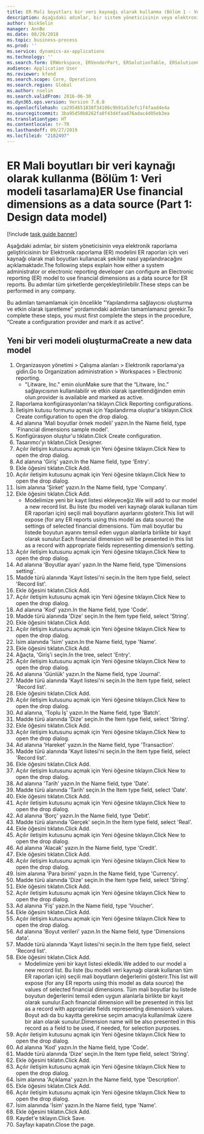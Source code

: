 ```yaml
---
title: ER Mali boyutları bir veri kaynağı olarak kullanma (Bölüm 1 - Veri modeli tasarlama)
description: Aşağıdaki adımlar, bir sistem yöneticisinin veya elektronik raporlama geliştiricisinin bir Elektronik raporlama (ER) modelini ER raporları için veri kaynağı olarak mali boyutları kullanacak şekilde nasıl yapılandıracağını açıklamaktadır.
author: NickSelin
manager: AnnBe
ms.date: 08/29/2018
ms.topic: business-process
ms.prod: ''
ms.service: dynamics-ax-applications
ms.technology: ''
ms.search.form: ERWorkspace, ERVendorPart, ERSolutionTable, ERSolutionCreateDropDialog, ERDataModelDesigner, ERDataModelContentsItemCreationDialog
audience: Application User
ms.reviewer: kfend
ms.search.scope: Core, Operations
ms.search.region: Global
ms.author: nselin
ms.search.validFrom: 2016-06-30
ms.dyn365.ops.version: Version 7.0.0
ms.openlocfilehash: ca295d651838f34106c9b91a53efc1f4faad4e4a
ms.sourcegitcommit: 3ba95d50b8262fa0f43d4faad76adac4d05eb3ea
ms.translationtype: HT
ms.contentlocale: tr-TR
ms.lasthandoff: 09/27/2019
ms.locfileid: "2182497"
---
```

# <a name="er-use-financial-dimensions-as-a-data-source-part-1-design-data-model"></a><span data-ttu-id="10e18-103">ER Mali boyutları bir veri kaynağı olarak kullanma (Bölüm 1: Veri modeli tasarlama)</span><span class="sxs-lookup"><span data-stu-id="10e18-103">ER Use financial dimensions as a data source (Part 1: Design data model)</span></span>

[!include [task guide banner](../../includes/task-guide-banner.md)]

<span data-ttu-id="10e18-104">Aşağıdaki adımlar, bir sistem yöneticisinin veya elektronik raporlama geliştiricisinin bir Elektronik raporlama (ER) modelini ER raporları için veri kaynağı olarak mali boyutları kullanacak şekilde nasıl yapılandıracağını açıklamaktadır.</span><span class="sxs-lookup"><span data-stu-id="10e18-104">The following steps explain how either a system administrator or electronic reporting developer can configure an Electronic reporting (ER) model to use financial dimensions as a data source for ER reports.</span></span> <span data-ttu-id="10e18-105">Bu adımlar tüm şirketlerde gerçekleştirilebilir.</span><span class="sxs-lookup"><span data-stu-id="10e18-105">These steps can be performed in any company.</span></span>

<span data-ttu-id="10e18-106">Bu adımları tamamlamak için öncelikle "Yapılandırma sağlayıcısı oluşturma ve etkin olarak işaretleme" yordamındaki adımları tamamlamanız gerekir.</span><span class="sxs-lookup"><span data-stu-id="10e18-106">To complete these steps, you must first complete the steps in the procedure, “Create a configuration provider and mark it as active”.</span></span>


## <a name="create-a-new-data-model"></a><span data-ttu-id="10e18-107">Yeni bir veri modeli oluşturma</span><span class="sxs-lookup"><span data-stu-id="10e18-107">Create a new data model</span></span>
1. <span data-ttu-id="10e18-108">Organizasyon yönetimi > Çalışma alanları > Elektronik raporlama'ya gidin.</span><span class="sxs-lookup"><span data-stu-id="10e18-108">Go to Organization administration > Workspaces > Electronic reporting.</span></span>
    * <span data-ttu-id="10e18-109">"Litware, Inc." emin olun</span><span class="sxs-lookup"><span data-stu-id="10e18-109">Make sure that the “Litware, Inc.”</span></span> <span data-ttu-id="10e18-110">sağlayıcısının kullanılabilir ve etkin olarak işaretlendiğinden emin olun.</span><span class="sxs-lookup"><span data-stu-id="10e18-110">provider is available and marked as active.</span></span>  
2. <span data-ttu-id="10e18-111">Raporlama konfigürasyonları'na tıklayın.</span><span class="sxs-lookup"><span data-stu-id="10e18-111">Click Reporting configurations.</span></span>
3. <span data-ttu-id="10e18-112">İletişim kutusu formunu açmak için Yapılandırma oluştur'a tıklayın.</span><span class="sxs-lookup"><span data-stu-id="10e18-112">Click Create configuration to open the drop dialog.</span></span>
4. <span data-ttu-id="10e18-113">Ad alanına 'Mali boyutlar örnek modeli' yazın.</span><span class="sxs-lookup"><span data-stu-id="10e18-113">In the Name field, type 'Financial dimensions sample model'.</span></span>
5. <span data-ttu-id="10e18-114">Konfigürasyon oluştur'u tıklatın.</span><span class="sxs-lookup"><span data-stu-id="10e18-114">Click Create configuration.</span></span>
6. <span data-ttu-id="10e18-115">Tasarımcı'yı tıklatın.</span><span class="sxs-lookup"><span data-stu-id="10e18-115">Click Designer.</span></span>
7. <span data-ttu-id="10e18-116">Açılır iletişim kutusunu açmak için Yeni öğesine tıklayın.</span><span class="sxs-lookup"><span data-stu-id="10e18-116">Click New to open the drop dialog.</span></span>
8. <span data-ttu-id="10e18-117">Ad alanına 'Giriş' yazın.</span><span class="sxs-lookup"><span data-stu-id="10e18-117">In the Name field, type 'Entry'.</span></span>
9. <span data-ttu-id="10e18-118">Ekle öğesini tıklatın.</span><span class="sxs-lookup"><span data-stu-id="10e18-118">Click Add.</span></span>
10. <span data-ttu-id="10e18-119">Açılır iletişim kutusunu açmak için Yeni öğesine tıklayın.</span><span class="sxs-lookup"><span data-stu-id="10e18-119">Click New to open the drop dialog.</span></span>
11. <span data-ttu-id="10e18-120">İsim alanına 'Şirket' yazın.</span><span class="sxs-lookup"><span data-stu-id="10e18-120">In the Name field, type 'Company'.</span></span>
12. <span data-ttu-id="10e18-121">Ekle öğesini tıklatın.</span><span class="sxs-lookup"><span data-stu-id="10e18-121">Click Add.</span></span>
    * <span data-ttu-id="10e18-122">Modelimize yeni bir kayıt listesi ekleyeceğiz.</span><span class="sxs-lookup"><span data-stu-id="10e18-122">We will add to our model a new record list.</span></span> <span data-ttu-id="10e18-123">Bu liste (bu modeli veri kaynağı olarak kullanan tüm ER raporları için) seçili mali boyutların ayarlarını gösterir.</span><span class="sxs-lookup"><span data-stu-id="10e18-123">This list will expose (for any ER reports using this model as data source) the settings of selected financial dimensions.</span></span> <span data-ttu-id="10e18-124">Tüm mali boyutlar bu listede boyutun ayarını temsil eden uygun alanlarla birlikte bir kayıt olarak sunulur.</span><span class="sxs-lookup"><span data-stu-id="10e18-124">Each financial dimension will be presented in this list as a record with appropriate fields representing dimension’s setting.</span></span>  
13. <span data-ttu-id="10e18-125">Açılır iletişim kutusunu açmak için Yeni öğesine tıklayın.</span><span class="sxs-lookup"><span data-stu-id="10e18-125">Click New to open the drop dialog.</span></span>
14. <span data-ttu-id="10e18-126">Ad alanına 'Boyutlar ayarı' yazın.</span><span class="sxs-lookup"><span data-stu-id="10e18-126">In the Name field, type 'Dimensions setting'.</span></span>
15. <span data-ttu-id="10e18-127">Madde türü alanında 'Kayıt listesi'ni seçin.</span><span class="sxs-lookup"><span data-stu-id="10e18-127">In the Item type field, select 'Record list'.</span></span>
16. <span data-ttu-id="10e18-128">Ekle öğesini tıklatın.</span><span class="sxs-lookup"><span data-stu-id="10e18-128">Click Add.</span></span>
17. <span data-ttu-id="10e18-129">Açılır iletişim kutusunu açmak için Yeni öğesine tıklayın.</span><span class="sxs-lookup"><span data-stu-id="10e18-129">Click New to open the drop dialog.</span></span>
18. <span data-ttu-id="10e18-130">Ad alanına 'Kod' yazın.</span><span class="sxs-lookup"><span data-stu-id="10e18-130">In the Name field, type 'Code'.</span></span>
19. <span data-ttu-id="10e18-131">Madde türü alanında 'Dize' seçin.</span><span class="sxs-lookup"><span data-stu-id="10e18-131">In the Item type field, select 'String'.</span></span>
20. <span data-ttu-id="10e18-132">Ekle öğesini tıklatın.</span><span class="sxs-lookup"><span data-stu-id="10e18-132">Click Add.</span></span>
21. <span data-ttu-id="10e18-133">Açılır iletişim kutusunu açmak için Yeni öğesine tıklayın.</span><span class="sxs-lookup"><span data-stu-id="10e18-133">Click New to open the drop dialog.</span></span>
22. <span data-ttu-id="10e18-134">İsim alanında 'İsim' yazın.</span><span class="sxs-lookup"><span data-stu-id="10e18-134">In the Name field, type 'Name'.</span></span>
23. <span data-ttu-id="10e18-135">Ekle öğesini tıklatın.</span><span class="sxs-lookup"><span data-stu-id="10e18-135">Click Add.</span></span>
24. <span data-ttu-id="10e18-136">Ağaçta, 'Giriş'i seçin.</span><span class="sxs-lookup"><span data-stu-id="10e18-136">In the tree, select 'Entry'.</span></span>
25. <span data-ttu-id="10e18-137">Açılır iletişim kutusunu açmak için Yeni öğesine tıklayın.</span><span class="sxs-lookup"><span data-stu-id="10e18-137">Click New to open the drop dialog.</span></span>
26. <span data-ttu-id="10e18-138">Ad alanına 'Günlük' yazın.</span><span class="sxs-lookup"><span data-stu-id="10e18-138">In the Name field, type 'Journal'.</span></span>
27. <span data-ttu-id="10e18-139">Madde türü alanında 'Kayıt listesi'ni seçin.</span><span class="sxs-lookup"><span data-stu-id="10e18-139">In the Item type field, select 'Record list'.</span></span>
28. <span data-ttu-id="10e18-140">Ekle öğesini tıklatın.</span><span class="sxs-lookup"><span data-stu-id="10e18-140">Click Add.</span></span>
29. <span data-ttu-id="10e18-141">Açılır iletişim kutusunu açmak için Yeni öğesine tıklayın.</span><span class="sxs-lookup"><span data-stu-id="10e18-141">Click New to open the drop dialog.</span></span>
30. <span data-ttu-id="10e18-142">Ad alanına, 'Toplu İş' yazın.</span><span class="sxs-lookup"><span data-stu-id="10e18-142">In the Name field, type 'Batch'.</span></span>
31. <span data-ttu-id="10e18-143">Madde türü alanında 'Dize' seçin.</span><span class="sxs-lookup"><span data-stu-id="10e18-143">In the Item type field, select 'String'.</span></span>
32. <span data-ttu-id="10e18-144">Ekle öğesini tıklatın.</span><span class="sxs-lookup"><span data-stu-id="10e18-144">Click Add.</span></span>
33. <span data-ttu-id="10e18-145">Açılır iletişim kutusunu açmak için Yeni öğesine tıklayın.</span><span class="sxs-lookup"><span data-stu-id="10e18-145">Click New to open the drop dialog.</span></span>
34. <span data-ttu-id="10e18-146">Ad alanına 'Hareket' yazın.</span><span class="sxs-lookup"><span data-stu-id="10e18-146">In the Name field, type 'Transaction'.</span></span>
35. <span data-ttu-id="10e18-147">Madde türü alanında 'Kayıt listesi'ni seçin.</span><span class="sxs-lookup"><span data-stu-id="10e18-147">In the Item type field, select 'Record list'.</span></span>
36. <span data-ttu-id="10e18-148">Ekle öğesini tıklatın.</span><span class="sxs-lookup"><span data-stu-id="10e18-148">Click Add.</span></span>
37. <span data-ttu-id="10e18-149">Açılır iletişim kutusunu açmak için Yeni öğesine tıklayın.</span><span class="sxs-lookup"><span data-stu-id="10e18-149">Click New to open the drop dialog.</span></span>
38. <span data-ttu-id="10e18-150">Ad alanına 'Tarih' yazın.</span><span class="sxs-lookup"><span data-stu-id="10e18-150">In the Name field, type 'Date'.</span></span>
39. <span data-ttu-id="10e18-151">Madde türü alanında 'Tarih' seçin.</span><span class="sxs-lookup"><span data-stu-id="10e18-151">In the Item type field, select 'Date'.</span></span>
40. <span data-ttu-id="10e18-152">Ekle öğesini tıklatın.</span><span class="sxs-lookup"><span data-stu-id="10e18-152">Click Add.</span></span>
41. <span data-ttu-id="10e18-153">Açılır iletişim kutusunu açmak için Yeni öğesine tıklayın.</span><span class="sxs-lookup"><span data-stu-id="10e18-153">Click New to open the drop dialog.</span></span>
42. <span data-ttu-id="10e18-154">Ad alanına 'Borç' yazın.</span><span class="sxs-lookup"><span data-stu-id="10e18-154">In the Name field, type 'Debit'.</span></span>
43. <span data-ttu-id="10e18-155">Madde türü alanında 'Gerçek' seçin.</span><span class="sxs-lookup"><span data-stu-id="10e18-155">In the Item type field, select 'Real'.</span></span>
44. <span data-ttu-id="10e18-156">Ekle öğesini tıklatın.</span><span class="sxs-lookup"><span data-stu-id="10e18-156">Click Add.</span></span>
45. <span data-ttu-id="10e18-157">Açılır iletişim kutusunu açmak için Yeni öğesine tıklayın.</span><span class="sxs-lookup"><span data-stu-id="10e18-157">Click New to open the drop dialog.</span></span>
46. <span data-ttu-id="10e18-158">Ad alanına 'Alacak' yazın.</span><span class="sxs-lookup"><span data-stu-id="10e18-158">In the Name field, type 'Credit'.</span></span>
47. <span data-ttu-id="10e18-159">Ekle öğesini tıklatın.</span><span class="sxs-lookup"><span data-stu-id="10e18-159">Click Add.</span></span>
48. <span data-ttu-id="10e18-160">Açılır iletişim kutusunu açmak için Yeni öğesine tıklayın.</span><span class="sxs-lookup"><span data-stu-id="10e18-160">Click New to open the drop dialog.</span></span>
49. <span data-ttu-id="10e18-161">İsim alanına 'Para birimi' yazın.</span><span class="sxs-lookup"><span data-stu-id="10e18-161">In the Name field, type 'Currency'.</span></span>
50. <span data-ttu-id="10e18-162">Madde türü alanında 'Dize' seçin.</span><span class="sxs-lookup"><span data-stu-id="10e18-162">In the Item type field, select 'String'.</span></span>
51. <span data-ttu-id="10e18-163">Ekle öğesini tıklatın.</span><span class="sxs-lookup"><span data-stu-id="10e18-163">Click Add.</span></span>
52. <span data-ttu-id="10e18-164">Açılır iletişim kutusunu açmak için Yeni öğesine tıklayın.</span><span class="sxs-lookup"><span data-stu-id="10e18-164">Click New to open the drop dialog.</span></span>
53. <span data-ttu-id="10e18-165">Ad alanına 'Fiş' yazın.</span><span class="sxs-lookup"><span data-stu-id="10e18-165">In the Name field, type 'Voucher'.</span></span>
54. <span data-ttu-id="10e18-166">Ekle öğesini tıklatın.</span><span class="sxs-lookup"><span data-stu-id="10e18-166">Click Add.</span></span>
55. <span data-ttu-id="10e18-167">Açılır iletişim kutusunu açmak için Yeni öğesine tıklayın.</span><span class="sxs-lookup"><span data-stu-id="10e18-167">Click New to open the drop dialog.</span></span>
56. <span data-ttu-id="10e18-168">Ad alanına 'Boyut verileri' yazın.</span><span class="sxs-lookup"><span data-stu-id="10e18-168">In the Name field, type 'Dimensions data'.</span></span>
57. <span data-ttu-id="10e18-169">Madde türü alanında 'Kayıt listesi'ni seçin.</span><span class="sxs-lookup"><span data-stu-id="10e18-169">In the Item type field, select 'Record list'.</span></span>
58. <span data-ttu-id="10e18-170">Ekle öğesini tıklatın.</span><span class="sxs-lookup"><span data-stu-id="10e18-170">Click Add.</span></span>
    * <span data-ttu-id="10e18-171">Modelimize yeni bir kayıt listesi ekledik.</span><span class="sxs-lookup"><span data-stu-id="10e18-171">We added to our model a new record list.</span></span> <span data-ttu-id="10e18-172">Bu liste (bu modeli veri kaynağı olarak kullanan tüm ER raporları için) seçili mali boyutların değerlerini gösterir.</span><span class="sxs-lookup"><span data-stu-id="10e18-172">This list will expose (for any ER reports using this model as data source) the values of selected financial dimensions.</span></span> <span data-ttu-id="10e18-173">Tüm mali boyutlar bu listede boyutun değerlerini temsil eden uygun alanlarla birlikte bir kayıt olarak sunulur.</span><span class="sxs-lookup"><span data-stu-id="10e18-173">Each financial dimension will be presented in this list as a record with appropriate fields representing dimension’s values.</span></span> <span data-ttu-id="10e18-174">Boyut adı da bu kayıtta gerekirse seçim amacıyla kullanılmak üzere bir alan olarak sunulur.</span><span class="sxs-lookup"><span data-stu-id="10e18-174">Dimension name will be also presented in this record as a field to be used, if needed, for selection purposes.</span></span>  
59. <span data-ttu-id="10e18-175">Açılır iletişim kutusunu açmak için Yeni öğesine tıklayın.</span><span class="sxs-lookup"><span data-stu-id="10e18-175">Click New to open the drop dialog.</span></span>
60. <span data-ttu-id="10e18-176">Ad alanına 'Kod' yazın.</span><span class="sxs-lookup"><span data-stu-id="10e18-176">In the Name field, type 'Code'.</span></span>
61. <span data-ttu-id="10e18-177">Madde türü alanında 'Dize' seçin.</span><span class="sxs-lookup"><span data-stu-id="10e18-177">In the Item type field, select 'String'.</span></span>
62. <span data-ttu-id="10e18-178">Ekle öğesini tıklatın.</span><span class="sxs-lookup"><span data-stu-id="10e18-178">Click Add.</span></span>
63. <span data-ttu-id="10e18-179">Açılır iletişim kutusunu açmak için Yeni öğesine tıklayın.</span><span class="sxs-lookup"><span data-stu-id="10e18-179">Click New to open the drop dialog.</span></span>
64. <span data-ttu-id="10e18-180">İsim alanına 'Açıklama' yazın.</span><span class="sxs-lookup"><span data-stu-id="10e18-180">In the Name field, type 'Description'.</span></span>
65. <span data-ttu-id="10e18-181">Ekle öğesini tıklatın.</span><span class="sxs-lookup"><span data-stu-id="10e18-181">Click Add.</span></span>
66. <span data-ttu-id="10e18-182">Açılır iletişim kutusunu açmak için Yeni öğesine tıklayın.</span><span class="sxs-lookup"><span data-stu-id="10e18-182">Click New to open the drop dialog.</span></span>
67. <span data-ttu-id="10e18-183">İsim alanında 'İsim' yazın.</span><span class="sxs-lookup"><span data-stu-id="10e18-183">In the Name field, type 'Name'.</span></span>
68. <span data-ttu-id="10e18-184">Ekle öğesini tıklatın.</span><span class="sxs-lookup"><span data-stu-id="10e18-184">Click Add.</span></span>
69. <span data-ttu-id="10e18-185">Kaydet'e tıklayın.</span><span class="sxs-lookup"><span data-stu-id="10e18-185">Click Save.</span></span>
70. <span data-ttu-id="10e18-186">Sayfayı kapatın.</span><span class="sxs-lookup"><span data-stu-id="10e18-186">Close the page.</span></span>

